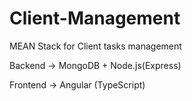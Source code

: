 # Client-Management
MEAN Stack for Client tasks management

Backend -> MongoDB + Node.js(Express)

Frontend -> Angular (TypeScript)
